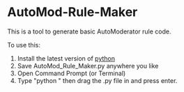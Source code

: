 # AutoMod-Rule-Maker

This is a tool to generate basic AutoModerator rule code.

To use this:

1. Install the latest version of [python](https://www.python.org/downloads/)
2. Save AutoMod_Rule_Maker.py anywhere you like
3. Open Command Prompt (or Terminal)
4. Type "python " then drag the .py file in and press enter.
